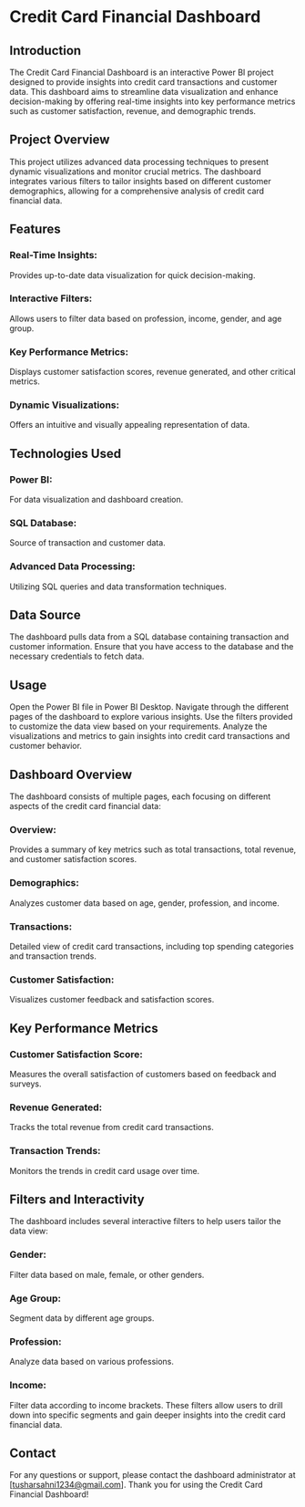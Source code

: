 # Credit Card Financial Dashboard

## Introduction
The Credit Card Financial Dashboard is an interactive Power BI project designed to provide insights into credit card transactions and customer data. This dashboard aims to streamline data visualization and enhance decision-making by offering real-time insights into key performance metrics such as customer satisfaction, revenue, and demographic trends.

## Project Overview
This project utilizes advanced data processing techniques to present dynamic visualizations and monitor crucial metrics. The dashboard integrates various filters to tailor insights based on different customer demographics, allowing for a comprehensive analysis of credit card financial data.

## Features
### Real-Time Insights: 
Provides up-to-date data visualization for quick decision-making.
### Interactive Filters:
Allows users to filter data based on profession, income, gender, and age group.
### Key Performance Metrics: 
Displays customer satisfaction scores, revenue generated, and other critical metrics.
### Dynamic Visualizations:
Offers an intuitive and visually appealing representation of data.
## Technologies Used
### Power BI: 
For data visualization and dashboard creation.
### SQL Database:
Source of transaction and customer data.
### Advanced Data Processing:
Utilizing SQL queries and data transformation techniques.
## Data Source
The dashboard pulls data from a SQL database containing transaction and customer information. Ensure that you have access to the database and the necessary credentials to fetch data.


## Usage
Open the Power BI file in Power BI Desktop.
Navigate through the different pages of the dashboard to explore various insights.
Use the filters provided to customize the data view based on your requirements.
Analyze the visualizations and metrics to gain insights into credit card transactions and customer behavior.
## Dashboard Overview
The dashboard consists of multiple pages, each focusing on different aspects of the credit card financial data:
### Overview:
Provides a summary of key metrics such as total transactions, total revenue, and customer satisfaction scores.
### Demographics: 
Analyzes customer data based on age, gender, profession, and income.
### Transactions: 
Detailed view of credit card transactions, including top spending categories and transaction trends.
### Customer Satisfaction:
Visualizes customer feedback and satisfaction scores.
## Key Performance Metrics
### Customer Satisfaction Score:
Measures the overall satisfaction of customers based on feedback and surveys.
### Revenue Generated: 
Tracks the total revenue from credit card transactions.
### Transaction Trends:
Monitors the trends in credit card usage over time.
## Filters and Interactivity
The dashboard includes several interactive filters to help users tailor the data view:

### Gender: 
Filter data based on male, female, or other genders.
### Age Group:
Segment data by different age groups.
### Profession:
Analyze data based on various professions.
### Income: 
Filter data according to income brackets.
These filters allow users to drill down into specific segments and gain deeper insights into the credit card financial data.

## Contact
For any questions or support, please contact the dashboard administrator at [tusharsahni1234@gmail.com].
Thank you for using the Credit Card Financial Dashboard!
